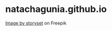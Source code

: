 # natachagunia.github.io
<a href="https://www.freepik.com/free-vector/spooky-self-makeup-concept-illustration_9792574.htm#query=flat%20illustration%20doing%20halloween%20makup&position=5&from_view=search&track=robertav1_2_sidr">Image by storyset</a> on Freepik